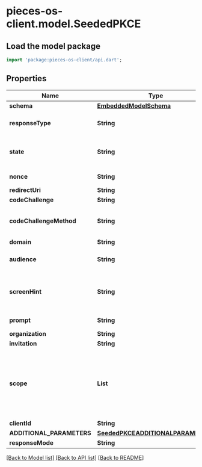 # pieces-os-client.model.SeededPKCE

## Load the model package
```dart
import 'package:pieces-os-client/api.dart';
```

## Properties
Name | Type | Description | Notes
------------ | ------------- | ------------- | -------------
**schema** | [**EmbeddedModelSchema**](EmbeddedModelSchema.md) |  | [optional] 
**responseType** | **String** | Indicates to Auth0 which OAuth 2.0 Flow you want to perform. Use code for Authorization Code Grant (PKCE) Flow. | 
**state** | **String** | An opaque value the clients adds to the initial request that Auth0 includes when redirecting the back to the client. This value must be used by the client to prevent CSRF attacks. | 
**nonce** | **String** | A local key that is held as the comparator to state, thus they should be the same. | 
**redirectUri** | **String** | http://localhost:8080/authentication/response | [optional] 
**codeChallenge** | **String** | Generated challenge from the code_verifier. | 
**codeChallengeMethod** | **String** | Method used to generate the challenge. The PKCE spec defines two methods, S256 and plain, however, Auth0 supports only S256 since the latter is discouraged. | 
**domain** | **String** | https://auth.pieces.services/authorize | [optional] 
**audience** | **String** | The unique identifier of the target API you want to access. i.e. https://pieces.us.auth0.com/api/v2/ | [optional] 
**screenHint** | **String** | Provides a hint to Auth0 as to what flow should be displayed. The default behavior is to show a login page but you can override this by passing 'signup' to show the signup page instead. | [optional] 
**prompt** | **String** |  To initiate a silent authentication request, use prompt=none (see Remarks for more info). | [optional] 
**organization** | **String** |  | [optional] 
**invitation** | **String** |  | [optional] 
**scope** | **List<String>** | The scopes which you want to request authorization for. These must be separated by a space. You can request any of the standard OpenID Connect (OIDC) scopes about users, such as profile and email, custom claims that must conform to a namespaced format, or any scopes supported by the target API (for example, read:contacts). Include offline_access to get a Refresh Token. | [default to const []]
**clientId** | **String** | Your application's Client ID. | 
**ADDITIONAL_PARAMETERS** | [**SeededPKCEADDITIONALPARAMETERS**](SeededPKCEADDITIONALPARAMETERS.md) |  | [optional] 
**responseMode** | **String** |  | [optional] 

[[Back to Model list]](../README.md#documentation-for-models) [[Back to API list]](../README.md#documentation-for-api-endpoints) [[Back to README]](../README.md)


